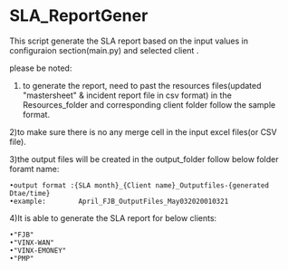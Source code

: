 # SLA_ReportGener

This script generate the SLA report based on the input values in configuraion section(main.py) and selected client . 

please be noted:

1) to generate the report, need to past the resources files(updated "mastersheet" & incident report file in csv format) in the Resources_folder and corresponding client folder follow the sample format.

2)to make sure there is no any merge cell in the input excel files(or CSV file).

3)the output files will be created in the output_folder follow below folder foramt name:

	•output format :{SLA month}_{Client name}_Outputfiles-{generated Dtae/time}
	•example:        April_FJB_OutputFiles_May032020010321
    
    
4)It is able to generate the SLA report for below clients:

	•"FJB"
	•"VINX-WAN"
	•"VINX-EMONEY"
	•"PMP"

